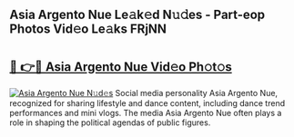 ## Asia Argento Nue Le𝚊k𝚎d N𝚞𝚍es - Part-eop Photos Vid𝚎o Le𝚊ks FRjNN

# <h2><a href="http://fb5a0b6.evod.top/?m=Asia+Argento+Nue">🔗 👉🔴 Asia Argento Nue Vid𝚎o Ph𝚘t𝚘s</a></h2>

[![Asia Argento Nue N𝚞d𝚎s](https://i.imgur.com/8V9OHl7.gif)](http://fb5a0b6.evod.top/?m=Asia+Argento+Nue)
Social media personality Asia Argento Nue, recognized for sharing lifestyle and dance content, including dance trend performances and mini vlogs. The media Asia Argento Nue often plays a role in shaping the political agendas of public figures. 
